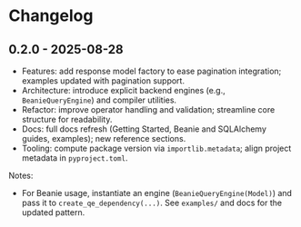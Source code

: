 # Changelog

## 0.2.0 - 2025-08-28

- Features: add response model factory to ease pagination integration; examples updated with pagination support.
- Architecture: introduce explicit backend engines (e.g., `BeanieQueryEngine`) and compiler utilities.
- Refactor: improve operator handling and validation; streamline core structure for readability.
- Docs: full docs refresh (Getting Started, Beanie and SQLAlchemy guides, examples); new reference sections.
- Tooling: compute package version via `importlib.metadata`; align project metadata in `pyproject.toml`.

Notes:
- For Beanie usage, instantiate an engine (`BeanieQueryEngine(Model)`) and pass it to `create_qe_dependency(...)`. See `examples/` and docs for the updated pattern.

